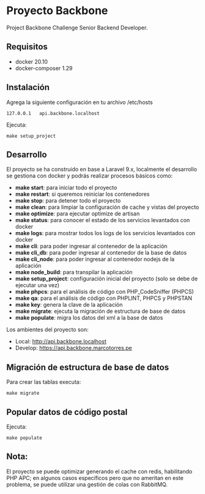 # Proyecto Backbone

Project Backbone Challenge Senior Backend Developer.

## Requisitos

* docker 20.10
* docker-composer 1.29 


## Instalación

Agrega la siguiente configuración en tu archivo /etc/hosts
    
    127.0.0.1   api.backbone.localhost

Ejecuta:

    make setup_project

## Desarrollo

El proyecto se ha construido en base a Laravel 9.x, localmente el desarrollo se gestiona con docker y podrás realizar procesos básicos como:

- **make start**: para iniciar todo el proyecto
- **make restart**: si queremos reiniciar los contenedores
- **make stop**: para detener todo el proyecto
- **make clean**: para limpiar la configuración de cache y vistas del proyecto
- **make optimize**: para ejecutar optimize de artisan
- **make status**: para conocer el estado de los servicios levantados con docker
- **make logs**: para mostrar todos los logs de los servicios levantados con docker
- **make cli**: para poder ingresar al contenedor de la aplicación
- **make cli_db**: para poder ingresar al contenedor de la base de datos
- **make cli_node**: para poder ingresar al contenedor nodejs de la aplicación
- **make node_build**: para transpilar la aplicación 
- **make setup_project**: configuración inicial del proyecto (solo se debe de ejecutar una vez)
- **make phpcs**: para el análisis de código con PHP_CodeSniffer (PHPCS)
- **make qa**: para el análisis de código con PHPLINT, PHPCS y PHPSTAN
- **make key**: genera la clave de la aplicación
- **make migrate**: ejecuta la migración de estructura de base de datos
- **make populate**: migra los datos del xml a la base de datos

Los ambientes del proyecto son:

- Local: http://api.backbone.localhost
- Develop: https://api.backbone.marcotorres.pe

## Migración de estructura de base de datos

Para crear las tablas executa:

    make migrate

## Popular datos de código postal

Ejecuta:

    make populate

## Nota:

El proyecto se puede optimizar generando el cache con redis, habilitando PHP APC; en algunos casos específicos pero que no ameritan en este problema, se puede utilizar una gestión de colas con RabbitMQ.

